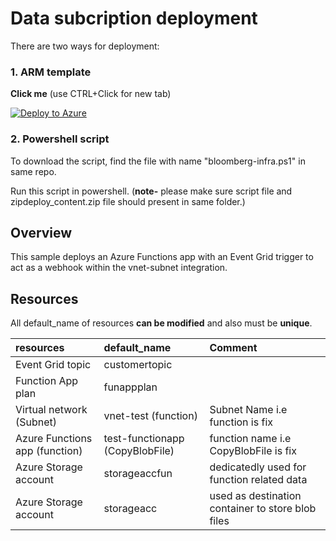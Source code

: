 # Data subcription deployment

There are two ways for deployment:
### 1. ARM template

**Click me** (use CTRL+Click for new tab)

[![Deploy to Azure](https://aka.ms/deploytoazurebutton)](https://portal.azure.com/#create/Microsoft.Template/uri/https%3A%2F%2Fraw.githubusercontent.com%2Femtecinc%2Fdeploy-to-azure-demo%2Fmain%2Fazuredeploy.json)


### 2. Powershell script

To download the script, find the file with name "bloomberg-infra.ps1" in same repo. 

Run this script in powershell. (**note-** please make sure script file and zipdeploy_content.zip file should present in same folder.)

## Overview
This sample deploys an Azure Functions app with an Event Grid trigger to act as a webhook within the vnet-subnet integration. 

## Resources
All default_name of resources **can be modified** and also must be **unique**. 

| resources | default_name | Comment |
| :----- | :--- | :--- |
| Event Grid topic | customertopic |   |
| Function App plan | funappplan |   |
| Virtual network (Subnet) | vnet-test (function) | Subnet Name i.e function is fix  |
| Azure Functions app (function) | test-functionapp (CopyBlobFile) | function name i.e CopyBlobFile is fix  |
| Azure Storage account  | storageaccfun | dedicatedly used for function related data |
| Azure Storage account | storageacc   | used as destination container to store blob files |

